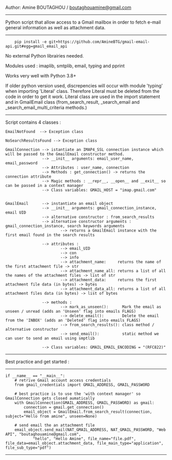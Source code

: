 Author: Amine BOUTAGHOU   / boutaghouamine@gmail.com

*********************************************************************************************************************************
Python script that allow access to a Gmail mailbox in order to fetch e-mail general information as well as attachment data.
*********************************************************************************************************************************

        pip install -e git+https://github.com/AmineBTG/gmail-email-api.git#egg=gmail_email_api

No external Python librairies needed.

Modules used : imaplib, smtplib, email, typing and pprint 

Works very well with Python 3.8+

If older python version used, discrepencies will occur with module 'typing' when importing 'Literal' class. 
Therefore Literal must be deleted from the code in order to get it work. Literal class are used in the import statement and in GmailEmail class (from_search_result, _search_email and _search_email_multi_criteria methods.)

*********************************************************************************************************************************
Script contains 4 classes :

    EmailNotFound  --> Exception class

    NoSearchResultsFound --> Exception class

    GmailConnection --> istantiate an IMAP4_SSL connection instance which will be passed to the GmailEmail constructor method.
                    --> __init__ arguments: email_user_name, email_password
                    --> Attributes : user_name, connection
                    --> Methods : get_connection() -> returns the connection attribute
                    --> Magic methods : __repr__, __open__ and __exit__ so can be passed in a context manager
                    --> Class variables: GMAIL_HOST = "imap.gmail.com"


    GmailEmail      --> instantiate an email object 
                    --> __init__ arguments: gmail_connection_instance, email UID
                    --> alternative constructor : from_search_results
                    --> alternative constructor arguments : gmail_connection_instance, search keywords arguments
                            --> returns a GmailEmail instance with the first email found in the search results

                    --> attributes :
                            --> email_UID
                            --> con
                            --> info
                            --> attachment_name:     returns the name of the first attachment file -> str
                            --> attachment_name_all: returns a list of all the names of the attachment files -> list of str
                            --> attachment_data:     returns the first attachment file data (in bytes) -> bytes
                            --> attachment_data_all: returns a list of all attachment files data (in bytes) -> list of bytes

                    --> methods :
                            --> mark_as_unseen():      Mark the email as unseen / unread (adds an 'Unseen' flag into emails FLAGS)
                            --> delete_email():        Delete the email from the 'INBOX' (adds an 'Deleted' flag into emails FLAGS)
                            --> from_search_results(): class method / alternative constructor
                            --> send_email():          static method we can user to send an email using smptlib

                    --> Class variables: GMAIL_EMAIL_ENCODING = "(RFC822)"
                
*********************************************************************************************************************************
Best practice and get started :
*********************************************************************************************************************************

    if __name__ == "__main__":
        # retrive Gmail account access credentials
        from gmail_credentials import GMAIL_ADDRESS, GMAIL_PASSWORD

        # best practice is to use the 'with context manager' so GmailConnection gets closed aumatically
        with GmailConnection(GMAIL_ADDRESS, GMAIL_PASSWORD) as gmail:
            connection = gmail.get_connection()
            email_object = GmailEmail.from_search_result(connection, subject="Hello from amine", unseen=None)

        # send email the an attachment file
        email_object.send_mail(NAT_GMAIL_ADDRESS, NAT_GMAIL_PASSWORD, "Web API", "boutaghouamine@gmail.com", 
                "hello", "Hello Amine", file_name="file.pdf", file_data=email_object.attachment_data, file_main_type="application", file_sub_type="pdf")
        
*********************************************************************************************************************************
